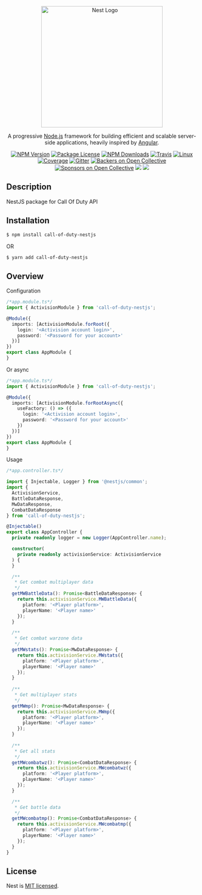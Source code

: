 <p align="center">
  <a href="http://nestjs.com/" target="blank"><img src="https://nestjs.com/img/logo_text.svg" width="320" alt="Nest Logo" /></a>
</p>

[travis-image]: https://api.travis-ci.org/nestjs/nest.svg?branch=master
[travis-url]: https://travis-ci.org/nestjs/nest
[linux-image]: https://img.shields.io/travis/nestjs/nest/master.svg?label=linux
[linux-url]: https://travis-ci.org/nestjs/nest
  
  <p align="center">A progressive <a href="http://nodejs.org" target="blank">Node.js</a> framework for building efficient and scalable server-side applications, heavily inspired by <a href="https://angular.io" target="blank">Angular</a>.</p>
    <p align="center">
<a href="https://www.npmjs.com/~nestjscore"><img src="https://img.shields.io/npm/v/@nestjs/core.svg" alt="NPM Version" /></a>
<a href="https://www.npmjs.com/~nestjscore"><img src="https://img.shields.io/npm/l/@nestjs/core.svg" alt="Package License" /></a>
<a href="https://www.npmjs.com/~nestjscore"><img src="https://img.shields.io/npm/dm/@nestjs/core.svg" alt="NPM Downloads" /></a>
<a href="https://travis-ci.org/nestjs/nest"><img src="https://api.travis-ci.org/nestjs/nest.svg?branch=master" alt="Travis" /></a>
<a href="https://travis-ci.org/nestjs/nest"><img src="https://img.shields.io/travis/nestjs/nest/master.svg?label=linux" alt="Linux" /></a>
<a href="https://coveralls.io/github/nestjs/nest?branch=master"><img src="https://coveralls.io/repos/github/nestjs/nest/badge.svg?branch=master#5" alt="Coverage" /></a>
<a href="https://gitter.im/nestjs/nestjs?utm_source=badge&utm_medium=badge&utm_campaign=pr-badge&utm_content=body_badge"><img src="https://badges.gitter.im/nestjs/nestjs.svg" alt="Gitter" /></a>
<a href="https://opencollective.com/nest#backer"><img src="https://opencollective.com/nest/backers/badge.svg" alt="Backers on Open Collective" /></a>
<a href="https://opencollective.com/nest#sponsor"><img src="https://opencollective.com/nest/sponsors/badge.svg" alt="Sponsors on Open Collective" /></a>
  <a href="https://paypal.me/kamilmysliwiec"><img src="https://img.shields.io/badge/Donate-PayPal-dc3d53.svg"/></a>
  <a href="https://twitter.com/nestframework"><img src="https://img.shields.io/twitter/follow/nestframework.svg?style=social&label=Follow"></a>
</p>
  <!--[![Backers on Open Collective](https://opencollective.com/nest/backers/badge.svg)](https://opencollective.com/nest#backer)
  [![Sponsors on Open Collective](https://opencollective.com/nest/sponsors/badge.svg)](https://opencollective.com/nest#sponsor)-->

## Description

NestJS package for Call Of Duty API

## Installation

```bash
$ npm install call-of-duty-nestjs
```
OR
```bash
$ yarn add call-of-duty-nestjs
```

## Overview
Configuration
```typescript
/*app.module.ts*/
import { ActivisionModule } from 'call-of-duty-nestjs';

@Module({
  imports: [ActivisionModule.forRoot({
    login: '<Activision account login>',
    password: '<Password for your account>'
  })]
})
export class AppModule {
}
```
Or async
```typescript
/*app.module.ts*/
import { ActivisionModule } from 'call-of-duty-nestjs';

@Module({
  imports: [ActivisionModule.forRootAsync({
    useFactory: () => ({
      login: '<Activision account login>',
      password: '<Password for your account>'
    })
  })]
})
export class AppModule {
}
```
Usage
```typescript
/*app.controller.ts*/

import { Injectable, Logger } from '@nestjs/common';
import { 
  ActivisionService,
  BattleDataResponse,
  MwDataResponse,
  CombatDataResponse
} from 'call-of-duty-nestjs';

@Injectable()
export class AppController {
  private readonly logger = new Logger(AppController.name);

  constructor(
    private readonly activisionService: ActivisionService
  ) {
  }

  /**
   * Get combat multiplayer data
   */
  getMWBattleData(): Promise<BattleDataResponse> {
    return this.activisionService.MWBattleData({
      platform: '<Player platform>',
      playerName: '<Player name>'
    });
  }

  /**
   * Get combat warzone data
   */
  getMWstats(): Promise<MwDataResponse> {
    return this.activisionService.MWstats({
      platform: '<Player platform>',
      playerName: '<Player name>'
    });
  }
  
  /**
   * Get multiplayer stats
   */
  getMWmp(): Promise<MwDataResponse> {
    return this.activisionService.MWmp({
      platform: '<Player platform>',
      playerName: '<Player name>'
    });
  }
  
  /**
   * Get all stats
   */
  getMWcombatwz(): Promise<CombatDataResponse> {
    return this.activisionService.MWcombatwz({
      platform: '<Player platform>',
      playerName: '<Player name>'
    });
  }

  /**
   * Get battle data
   */
  getMWcombatmp(): Promise<CombatDataResponse> {
    return this.activisionService.MWcombatmp({
      platform: '<Player platform>',
      playerName: '<Player name>'
    });
  }
}
```

## License

  Nest is [MIT licensed](LICENSE).
